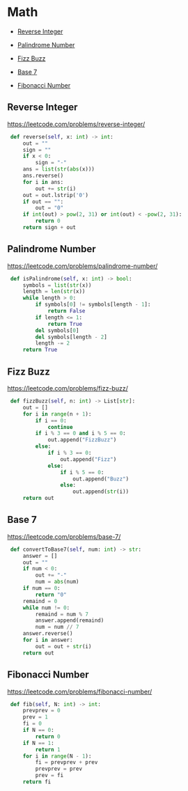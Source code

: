 
# Math


+ [Reverse Integer](#problems/reverse-integer)

+ [Palindrome Number](#problems/palindrome-number)

+ [Fizz Buzz](#problems/fizz-buzz)

+ [Base 7](#problems/base-7)

+ [Fibonacci Number](#problems/fibonacci-number)

## Reverse Integer

https://leetcode.com/problems/reverse-integer/

```python
 def reverse(self, x: int) -> int:
     out = ""
     sign = ""
     if x < 0:
         sign = "-"
     ans = list(str(abs(x)))
     ans.reverse()
     for i in ans:
         out += str(i)
     out = out.lstrip('0')
     if out == "":
         out = "0"
     if int(out) > pow(2, 31) or int(out) < -pow(2, 31):
         return 0
     return sign + out

```

## Palindrome Number

https://leetcode.com/problems/palindrome-number/

```python
 def isPalindrome(self, x: int) -> bool:
     symbols = list(str(x))
     length = len(str(x))
     while length > 0:
         if symbols[0] != symbols[length - 1]:
             return False
         if length <= 1:
             return True
         del symbols[0]
         del symbols[length - 2]
         length -= 2
     return True

```


## Fizz Buzz

https://leetcode.com/problems/fizz-buzz/

```python
 def fizzBuzz(self, n: int) -> List[str]:
     out = []
     for i in range(n + 1):
         if i == 0:
             continue
         if i % 3 == 0 and i % 5 == 0:
             out.append("FizzBuzz")
         else:
             if i % 3 == 0:
                 out.append("Fizz")
             else:
                 if i % 5 == 0:
                     out.append("Buzz")
                 else:
                     out.append(str(i))
     return out


```


## Base 7

https://leetcode.com/problems/base-7/

```python
 def convertToBase7(self, num: int) -> str:
     answer = []
     out = ""
     if num < 0:
         out += "-"
         num = abs(num)
     if num == 0:
         return "0"
     remaind = 0
     while num != 0:
         remaind = num % 7
         answer.append(remaind)
         num = num // 7
     answer.reverse()
     for i in answer:
         out = out + str(i)
     return out
```


## Fibonacci Number

https://leetcode.com/problems/fibonacci-number/

```python
 def fib(self, N: int) -> int:
     prevprev = 0
     prev = 1
     fi = 0
     if N == 0:
         return 0
     if N == 1:
         return 1
     for i in range(N - 1):
         fi = prevprev + prev
         prevprev = prev
         prev = fi
     return fi
```

##